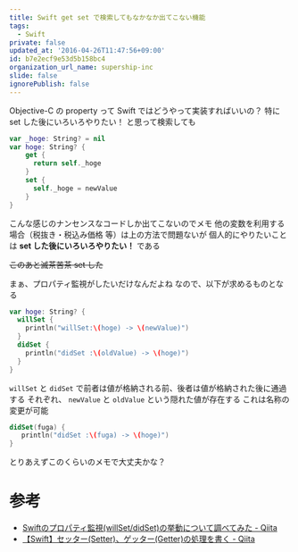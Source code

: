```yaml
---
title: Swift get set で検索してもなかなか出てこない機能
tags:
  - Swift
private: false
updated_at: '2016-04-26T11:47:56+09:00'
id: b7e2ecf9e53d5b158bc4
organization_url_name: supership-inc
slide: false
ignorePublish: false
---
```

Objective-C の property って Swift ではどうやって実装すればいいの？
特に set した後にいろいろやりたい！
と思って検索しても

```swift
var _hoge: String? = nil
var hoge: String? {
    get {
      return self._hoge
    }
    set {
      self._hoge = newValue
    }
}
```

こんな感じのナンセンスなコードしか出てこないのでメモ
他の変数を利用する場合（税抜き・税込み価格 等）は上の方法で問題ないが
個人的にやりたいことは **set した後にいろいろやりたい！** である 


~~このあと滅茶苦茶 set した~~


まぁ、プロパティ監視がしたいだけなんだよね
なので、以下が求めるものとなる

```swift
var hoge: String? {
  willSet {
    println("willSet:\(hoge) -> \(newValue)")
  }
  didSet {
    println("didSet :\(oldValue) -> \(hoge)")
  }
}
```

`willSet` と `didSet` で前者は値が格納される前、後者は値が格納された後に通過する
それぞれ、 `newValue` と `oldValue` という隠れた値が存在する
これは名称の変更が可能

```swift
didSet(fuga) {
   println("didSet :\(fuga) -> \(hoge)")
}
```

とりあえずこのくらいのメモで大丈夫かな？

# 参考
- [Swiftのプロパティ監視(willSet/didSet)の挙動について調べてみた - Qiita](http://qiita.com/takabosoft/items/b3af8b30a8c5111f4fce)
- [【Swift】セッター(Setter)、ゲッター(Getter)の処理を書く - Qiita](http://qiita.com/yuinchirn/items/c1bc87494cb758a6b0ca)
